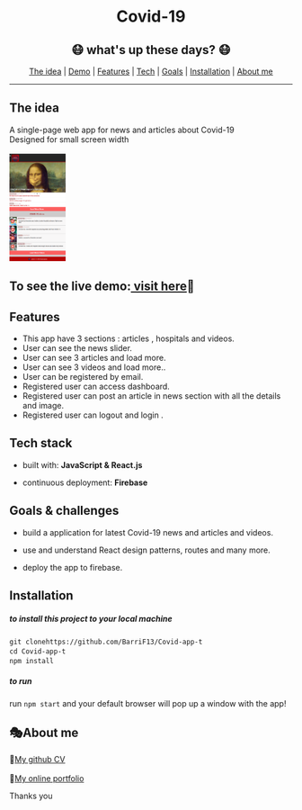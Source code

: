 <h1 align="center"> Covid-19 </h1>
  
<h2 align="center"> 😷 what's up these days? 😷 </h2>

<div align="center">

[The idea](#idea) | [Demo](#demo) | [Features](#features) | [Tech](#tech) | [Goals](#goals) | [Installation](#installation) | [About me](#about-me) 

</div>

<hr>

## <a name="idea">The idea</a> 
A single-page web app for news and articles about Covid-19<br/> 
Designed for small screen width<br/><br/>
<img src="./public/img/view.png" width="100"/>

## <a name="demo"> To see the live demo:</a>[ visit here](http://covid-19-firebase.com/)🏃

## <a name="features">Features</a>
-  This app have 3 sections : articles , hospitals and videos.
-  User can see the news slider. 
-  User can see 3 articles and load more. 
-  User can see 3 videos and load more..
-  User can be registered by email.
- Registered user can access dashboard. 
- Registered user can post an article in news section with all the details and image.
- Registered user can logout and login .


## <a name="tech">Tech stack</a>

* built with: **JavaScript & React.js**

* continuous deployment: **Firebase**



##  <a name="goals">Goals & challenges</a>

- build a application for latest Covid-19 news and articles and videos.

- use and understand React design patterns, routes and many more.

- deploy the app to firebase.

## <a name="installation">Installation</a>

##### to install this project to your local machine
`git clonehttps://github.com/BarriF13/Covid-app-t`<br>
`cd Covid-app-t`<br>
`npm install` <br>

##### to run
run `npm start` and your default browser will pop up a window with the app!



## <a name="about-me">🎭About me</a>

  💎[My github CV](https://github.com/BarriF13/Barri_CV)<br><br>
  💎[My online portfolio](https://bdesignstudio.co.uk/)

Thanks you